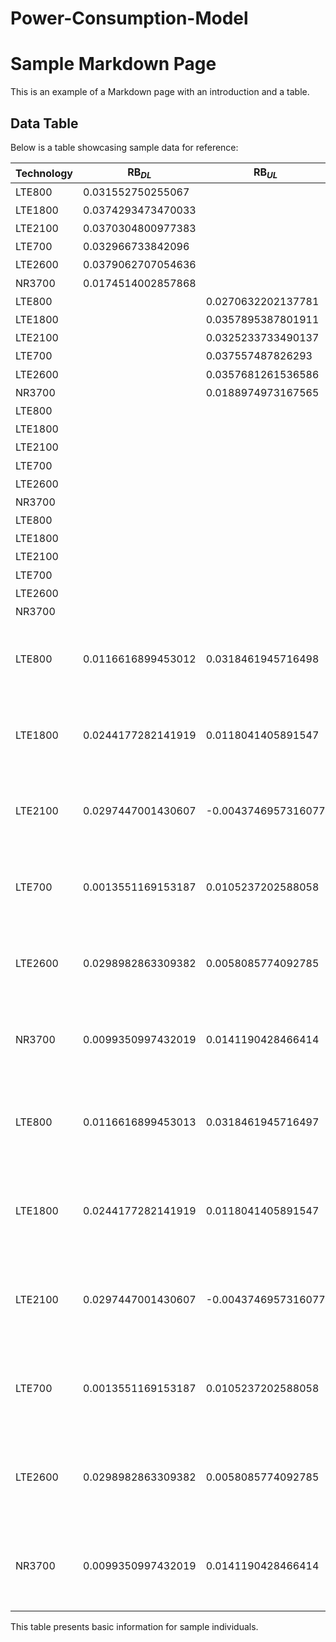 # Power-Consumption-Model
# Sample Markdown Page

This is an example of a Markdown page with an introduction and a table.

## Data Table

Below is a table showcasing sample data for reference:

|Technology|RB$_{DL}$         |RB$_{UL}$          |V$_{DL}$           |V$_{UL}$           |F                    |B  |A                  |P$_{Max}$         |Intercept         |features                                                    |
|----------|------------------|-------------------|-------------------|-------------------|---------------------|---|-------------------|------------------|------------------|------------------------------------------------------------|
|LTE800    |0.031552750255067 |                   |                   |                   |                     |   |                   |                  |0.164314387906458 |RB$_{DL}$                                                   |
|LTE1800   |0.0374293473470033|                   |                   |                   |                     |   |                   |                  |0.113440283312262 |RB$_{DL}$                                                   |
|LTE2100   |0.0370304800977383|                   |                   |                   |                     |   |                   |                  |0.0804472553746789|RB$_{DL}$                                                   |
|LTE700    |0.032966733842096 |                   |                   |                   |                     |   |                   |                  |0.136152322307418 |RB$_{DL}$                                                   |
|LTE2600   |0.0379062707054636|                   |                   |                   |                     |   |                   |                  |0.0846886581333101|RB$_{DL}$                                                   |
|NR3700    |0.0174514002857868|                   |                   |                   |                     |   |                   |                  |0.172008102518265 |RB$_{DL}$                                                   |
|LTE800    |                  |0.0270632202137781 |                   |                   |                     |   |                   |                  |0.164314387906458 |RB$_{UL}$                                                   |
|LTE1800   |                  |0.0357895387801911 |                   |                   |                     |   |                   |                  |0.113440283312262 |RB$_{UL}$                                                   |
|LTE2100   |                  |0.0325233733490137 |                   |                   |                     |   |                   |                  |0.0804472553746789|RB$_{UL}$                                                   |
|LTE700    |                  |0.037557487826293  |                   |                   |                     |   |                   |                  |0.136152322307418 |RB$_{UL}$                                                   |
|LTE2600   |                  |0.0357681261536586 |                   |                   |                     |   |                   |                  |0.0846886581333101|RB$_{UL}$                                                   |
|NR3700    |                  |0.0188974973167565 |                   |                   |                     |   |                   |                  |0.172008102518265 |RB$_{UL}$                                                   |
|LTE800    |                  |                   |0.0329356741553166 |                   |                     |   |                   |                  |0.164314387906458 |V$_{DL}$                                                    |
|LTE1800   |                  |                   |0.0338669543866161 |                   |                     |   |                   |                  |0.113440283312262 |V$_{DL}$                                                    |
|LTE2100   |                  |                   |0.035330692380847  |                   |                     |   |                   |                  |0.0804472553746789|V$_{DL}$                                                    |
|LTE700    |                  |                   |0.0343582242269424 |                   |                     |   |                   |                  |0.136152322307418 |V$_{DL}$                                                    |
|LTE2600   |                  |                   |0.034671863303206  |                   |                     |   |                   |                  |0.0846886581333101|V$_{DL}$                                                    |
|NR3700    |                  |                   |0.0115447153185301 |                   |                     |   |                   |                  |0.172008102518265 |V$_{DL}$                                                    |
|LTE800    |                  |                   |                   |0.0327935189253462 |                     |   |                   |                  |0.164314387906458 |V$_{UL}$                                                    |
|LTE1800   |                  |                   |                   |0.0308294889712485 |                     |   |                   |                  |0.113440283312262 |V$_{UL}$                                                    |
|LTE2100   |                  |                   |                   |0.031942883696504  |                     |   |                   |                  |0.0804472553746789|V$_{UL}$                                                    |
|LTE700    |                  |                   |                   |0.0249523128394252 |                     |   |                   |                  |0.136152322307418 |V$_{UL}$                                                    |
|LTE2600   |                  |                   |                   |0.0312540887653302 |                     |   |                   |                  |0.0846886581333101|V$_{UL}$                                                    |
|NR3700    |                  |                   |                   |0.0126418545404236 |                     |   |                   |                  |0.172008102518265 |V$_{UL}$                                                    |
|LTE800    |0.0116616899453012|0.0318461945716498 |0.0182276423742273 |-0.0085813207133541|                     |   |0.0469889658344007 |0.0090207851498697|0.164314387906458 |RB$_{DL}$, RB$_{UL}$, V$_{DL}$, V$_{UL}$, A, P$_{Max}$      |
|LTE1800   |0.0244177282141919|0.0118041405891547 |0.0045379916033824 |-0.0028213541940972|                     |   |0.0055240325810117 |0.0126280530051544|0.113440283312262 |RB$_{DL}$, RB$_{UL}$, V$_{DL}$, V$_{UL}$, A, P$_{Max}$      |
|LTE2100   |0.0297447001430607|-0.0043746957316077|0.0040921050355909 |0.0086307072569224 |                     |   |0.0020334736105422 |0.0111519519363377|0.0804472553746789|RB$_{DL}$, RB$_{UL}$, V$_{DL}$, V$_{UL}$, A, P$_{Max}$      |
|LTE700    |0.0013551169153187|0.0105237202588058 |0.0264396424668682 |-0.0075184055372069|                     |   |0                  |0.043288746409655 |0.136152322307419 |RB$_{DL}$, RB$_{UL}$, V$_{DL}$, V$_{UL}$, A, P$_{Max}$      |
|LTE2600   |0.0298982863309382|0.0058085774092785 |-0.0020224895736703|0.0013720956859441 |                     |   |-0.0142535740734841|0.000923033123758 |0.0846886581333101|RB$_{DL}$, RB$_{UL}$, V$_{DL}$, V$_{UL}$, A, P$_{Max}$      |
|NR3700    |0.0099350997432019|0.0141190428466414 |-0.002832724760244 |-0.0021913727479741|                     |   |0                  |0                 |0.172008102518265 |RB$_{DL}$, RB$_{UL}$, V$_{DL}$, V$_{UL}$, A, P$_{Max}$      |
|LTE800    |0.0116616899453013|0.0318461945716497 |0.0182276423742273 |-0.0085813207133541|0                    |0  |0.0469889658344007 |0.0090207851498697|0.164314387906458 |RB$_{DL}$, RB$_{UL}$, V$_{DL}$, V$_{UL}$, F, B, A, P$_{Max}$|
|LTE1800   |0.0244177282141919|0.0118041405891547 |0.0045379916033824 |-0.0028213541940971|-1.73472347597681E-18|0  |0.0055240325810117 |0.0126280530051544|0.113440283312265 |RB$_{DL}$, RB$_{UL}$, V$_{DL}$, V$_{UL}$, F, B, A, P$_{Max}$|
|LTE2100   |0.0297447001430607|-0.0043746957316077|0.0040921050355909 |0.0086307072569224 |-3.46944695195361E-18|0  |0.0020334736105422 |0.0111519519363377|0.0804472553746862|RB$_{DL}$, RB$_{UL}$, V$_{DL}$, V$_{UL}$, F, B, A, P$_{Max}$|
|LTE700    |0.0013551169153187|0.0105237202588058 |0.0264396424668682 |-0.007518405537207 |0                    |0  |0                  |0.043288746409655 |0.136152322307419 |RB$_{DL}$, RB$_{UL}$, V$_{DL}$, V$_{UL}$, F, B, A, P$_{Max}$|
|LTE2600   |0.0298982863309382|0.0058085774092785 |-0.0020224895736703|0.0013720956859441 |-3.46944695195361E-18|0  |-0.0142535740734841|0.000923033123758 |0.0846886581333191|RB$_{DL}$, RB$_{UL}$, V$_{DL}$, V$_{UL}$, F, B, A, P$_{Max}$|
|NR3700    |0.0099350997432019|0.0141190428466414 |-0.002832724760244 |-0.0021913727479741|0                    |0  |0                  |0                 |0.172008102518265 |RB$_{DL}$, RB$_{UL}$, V$_{DL}$, V$_{UL}$, F, B, A, P$_{Max}$|


This table presents basic information for sample individuals.
